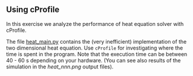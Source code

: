 ## Using cProfile

In this exercise we analyze the performance of heat equation solver with cProfile.

The file [heat_main.py](heat_main.py) contains the (very inefficient)
implementation of the two dimensional heat equation. Use `cProfile` for
investigating where the time is spent in the program. Note that the execution 
time can be between 40 - 60 s depending on your hardware. (You can see also 
results of the simulation in the *heat_nnn.png* output files). 

